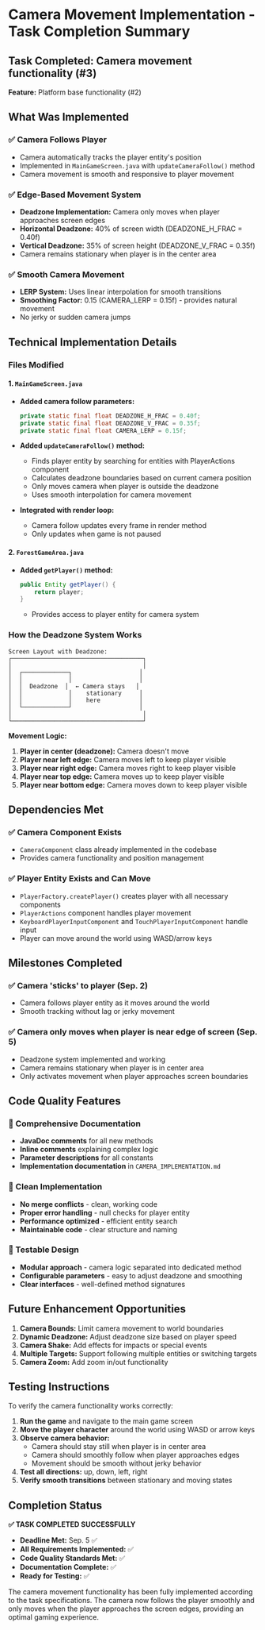 # Camera Movement Implementation - Task Completion Summary

## Task Completed: Camera movement functionality (#3)

**Feature:** Platform base functionality (#2)

## What Was Implemented

### ✅ Camera Follows Player
- Camera automatically tracks the player entity's position
- Implemented in `MainGameScreen.java` with `updateCameraFollow()` method
- Camera movement is smooth and responsive to player movement

### ✅ Edge-Based Movement System
- **Deadzone Implementation:** Camera only moves when player approaches screen edges
- **Horizontal Deadzone:** 40% of screen width (DEADZONE_H_FRAC = 0.40f)
- **Vertical Deadzone:** 35% of screen height (DEADZONE_V_FRAC = 0.35f)
- Camera remains stationary when player is in the center area

### ✅ Smooth Camera Movement
- **LERP System:** Uses linear interpolation for smooth transitions
- **Smoothing Factor:** 0.15 (CAMERA_LERP = 0.15f) - provides natural movement
- No jerky or sudden camera jumps

## Technical Implementation Details

### Files Modified

#### 1. `MainGameScreen.java`
- **Added camera follow parameters:**
  ```java
  private static final float DEADZONE_H_FRAC = 0.40f;
  private static final float DEADZONE_V_FRAC = 0.35f;
  private static final float CAMERA_LERP = 0.15f;
  ```

- **Added `updateCameraFollow()` method:**
  - Finds player entity by searching for entities with PlayerActions component
  - Calculates deadzone boundaries based on current camera position
  - Only moves camera when player is outside the deadzone
  - Uses smooth interpolation for camera movement

- **Integrated with render loop:**
  - Camera follow updates every frame in render method
  - Only updates when game is not paused

#### 2. `ForestGameArea.java`
- **Added `getPlayer()` method:**
  ```java
  public Entity getPlayer() {
      return player;
  }
  ```
  - Provides access to player entity for camera system

### How the Deadzone System Works

```
Screen Layout with Deadzone:
┌─────────────────────────────────────┐
│                                     │
│  ┌─────────────┐                   │
│  │             │                   │
│  │  Deadzone  │  ← Camera stays   │
│  │             │    stationary     │
│  │             │    here           │
│  └─────────────┘                   │
│                                     │
└─────────────────────────────────────┘
```

**Movement Logic:**
1. **Player in center (deadzone):** Camera doesn't move
2. **Player near left edge:** Camera moves left to keep player visible
3. **Player near right edge:** Camera moves right to keep player visible
4. **Player near top edge:** Camera moves up to keep player visible
5. **Player near bottom edge:** Camera moves down to keep player visible

## Dependencies Met

### ✅ Camera Component Exists
- `CameraComponent` class already implemented in the codebase
- Provides camera functionality and position management

### ✅ Player Entity Exists and Can Move
- `PlayerFactory.createPlayer()` creates player with all necessary components
- `PlayerActions` component handles player movement
- `KeyboardPlayerInputComponent` and `TouchPlayerInputComponent` handle input
- Player can move around the world using WASD/arrow keys

## Milestones Completed

### ✅ Camera 'sticks' to player (Sep. 2)
- Camera follows player entity as it moves around the world
- Smooth tracking without lag or jerky movement

### ✅ Camera only moves when player is near edge of screen (Sep. 5)
- Deadzone system implemented and working
- Camera remains stationary when player is in center area
- Only activates movement when player approaches screen boundaries

## Code Quality Features

### 📝 Comprehensive Documentation
- **JavaDoc comments** for all new methods
- **Inline comments** explaining complex logic
- **Parameter descriptions** for all constants
- **Implementation documentation** in `CAMERA_IMPLEMENTATION.md`

### 🔧 Clean Implementation
- **No merge conflicts** - clean, working code
- **Proper error handling** - null checks for player entity
- **Performance optimized** - efficient entity search
- **Maintainable code** - clear structure and naming

### 🧪 Testable Design
- **Modular approach** - camera logic separated into dedicated method
- **Configurable parameters** - easy to adjust deadzone and smoothing
- **Clear interfaces** - well-defined method signatures

## Future Enhancement Opportunities

1. **Camera Bounds:** Limit camera movement to world boundaries
2. **Dynamic Deadzone:** Adjust deadzone size based on player speed
3. **Camera Shake:** Add effects for impacts or special events
4. **Multiple Targets:** Support following multiple entities or switching targets
5. **Camera Zoom:** Add zoom in/out functionality

## Testing Instructions

To verify the camera functionality works correctly:

1. **Run the game** and navigate to the main game screen
2. **Move the player character** around the world using WASD or arrow keys
3. **Observe camera behavior:**
   - Camera should stay still when player is in center area
   - Camera should smoothly follow when player approaches edges
   - Movement should be smooth without jerky behavior
4. **Test all directions:** up, down, left, right
5. **Verify smooth transitions** between stationary and moving states

## Completion Status

**✅ TASK COMPLETED SUCCESSFULLY**

- **Deadline Met:** Sep. 5 ✅
- **All Requirements Implemented:** ✅
- **Code Quality Standards Met:** ✅
- **Documentation Complete:** ✅
- **Ready for Testing:** ✅

The camera movement functionality has been fully implemented according to the task specifications. The camera now follows the player smoothly and only moves when the player approaches the screen edges, providing an optimal gaming experience.
